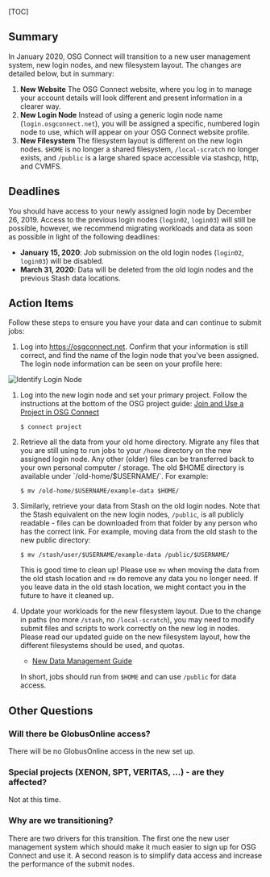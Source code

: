 [title]: - "Transitioning to a New Login Node"

[TOC]

## Summary

In January 2020, OSG Connect will transition to a new user management system, new login nodes, and new filesystem layout. The changes are detailed below, but in summary:

1. **New Website** The OSG Connect website, where you log in to manage your account details will look 
different and present information in a clearer way. 
1. **New Login Node** Instead of using a generic login node name (`login.osgconnect.net`), you will be assigned a 
specific, numbered login node to use, which will appear on your OSG Connect website profile. 
1. **New Filesystem** The filesystem layout is different on the new login nodes. `$HOME` is no longer a shared filesystem, `/local-scratch` no longer exists, and `/public` is a large shared space accessible via stashcp, http, and CVMFS.

## Deadlines

You should have access to your newly assigned login node by December 26, 2019. Access to 
the previous login nodes (`login02`, `login03`) will still be possible, however, we 
recommend migrating workloads and data as soon as possible in light of the following 
deadlines: 

* **January 15, 2020**: Job submission on the old login nodes (`login02`, `login03`) will be disabled. 
* **March 31, 2020**: Data will be deleted from the old login nodes and the previous Stash data locations. 

## Action Items

Follow these steps to ensure you have your data and can continue to submit jobs:

1. Log into https://osgconnect.net. Confirm that your information is still correct, 
and find the name of the login node that you've been assigned. The login node 
information can be seen on your profile here: 

![Identify Login Node](https://raw.githubusercontent.com/OSGConnect/connectbook/master/images/find_osgconnect_login_node.png "OSG Connect Profile")

1. Log into the new login node and set your primary project. Follow the instructions 
at the bottom of the OSG project guide: [Join and Use a Project in OSG Connect](12000065615)

    ```
    $ connect project
    ```

1. Retrieve all the data from your old home directory. Migrate any files that you are still using to run jobs to your `/home` directory on the new assigned login node. Any other (older) files can be transferred back to your own personal computer / storage. The old $HOME directory is available under `/old-home/$USERNAME/`. For example:
   
    ```
    $ mv /old-home/$USERNAME/example-data $HOME/
    ```

1. Similarly, retrieve your data from Stash on the old login nodes. Note that the Stash equivalent on the new login nodes, `/public`, is all publicly readable - files can be downloaded from that folder by any person who has the correct link. For example, moving data from the old stash to the new public directory:
   
    ```
    $ mv /stash/user/$USERNAME/example-data /public/$USERNAME/
    ```
   
   This is good time to clean up! Please use `mv` when moving the data from the old stash location and `rm` do remove any data you no longer need. If you leave data in the old stash location, we might contact you in the future to have it cleaned up.

1. Update your workloads for the new filesystem layout. Due to the change in paths (no 
more `/stash`, no `/local-scratch`), you may need to modify submit files and scripts 
to work correctly on the new log in nodes. Please read our updated guide on the new filesystem layout, how the different filesystems should be used, and quotas. 
   
      * [New Data Management Guide](12000002985)
   
   In short, jobs should run from `$HOME` and can use `/public` for data access.

## Other Questions

### Will there be GlobusOnline access? 

There will be no GlobusOnline access in the new set up. 

### Special projects (XENON, SPT, VERITAS, ...) - are they affected?

Not at this time.

### Why are we transitioning?

There are two drivers for this transition. The first one the new user management system which should make it much easier to sign up for OSG Connect and use it. A second reason is to simplify data access and increase the performance of the submit nodes.

 
